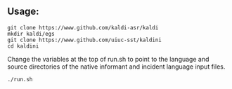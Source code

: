 ## Usage:
```
git clone https://www.github.com/kaldi-asr/kaldi
mkdir kaldi/egs
git clone https://www.github.com/uiuc-sst/kaldini
cd kaldini
```

Change the variables at the top of run.sh to point to the language and source directories
of the native informant and incident language input files.

`./run.sh`
